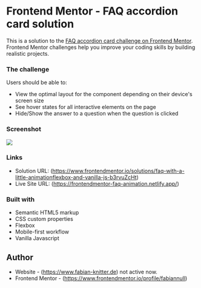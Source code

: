 # Frontend Mentor - FAQ accordion card solution

This is a solution to the [FAQ accordion card challenge on Frontend Mentor](https://www.frontendmentor.io/challenges/faq-accordion-card-XlyjD0Oam). Frontend Mentor challenges help you improve your coding skills by building realistic projects. 


### The challenge

Users should be able to:

- View the optimal layout for the component depending on their device's screen size
- See hover states for all interactive elements on the page
- Hide/Show the answer to a question when the question is clicked

### Screenshot

![](./screenshot.jpg)

### Links

- Solution URL: (https://www.frontendmentor.io/solutions/faq-with-a-little-animationflexbox-and-vanilla-js-b3rvuZcHt)
- Live Site URL: (https://frontendmentor-faq-animation.netlify.app/)

### Built with

- Semantic HTML5 markup
- CSS custom properties
- Flexbox
- Mobile-first workflow
- Vanilla Javascript

## Author

- Website - (https://www.fabian-knitter.de) not active now.
- Frontend Mentor - (https://www.frontendmentor.io/profile/fabiannull)

